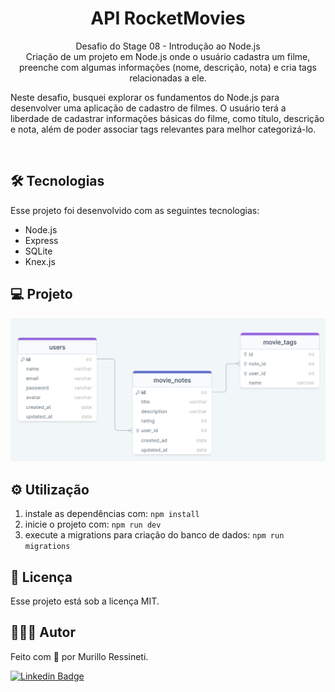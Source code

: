 <h1 align="center">API RocketMovies</h1>

<p align="center">
Desafio do Stage 08 - Introdução ao Node.js<br/>
Criação de um projeto em Node.js onde o usuário cadastra um filme, preenche com algumas informações (nome, descrição, nota) e cria tags relacionadas a ele.

Neste desafio, busquei explorar os fundamentos do Node.js para desenvolver uma aplicação de cadastro de filmes. O usuário terá a liberdade de cadastrar informações básicas do filme, como título, descrição e nota, além de poder associar tags relevantes para melhor categorizá-lo.
</p>

<br>

## 🛠 Tecnologias

Esse projeto foi desenvolvido com as seguintes tecnologias:

- Node.js
- Express
- SQLite
- Knex.js

## 💻 Projeto

<img src="assets/rocketmovies.png"/>

## ⚙️ Utilização

1. instale as dependências com: ``` npm install ```
2. inicie o projeto com: ``` npm run dev ```
3. execute a migrations para criação do banco de dados: ``` npm run migrations ```

## 📝 Licença

Esse projeto está sob a licença MIT.

## 🙋🏻‍♂️ Autor

Feito com 💙 por Murillo Ressineti.

[![Linkedin Badge](https://img.shields.io/badge/-Murillo-blue?style=flat-square&logo=Linkedin&logoColor=white&link=https://www.linkedin.com/in/murilloressineti/)](https://www.linkedin.com/in/murilloressineti/)